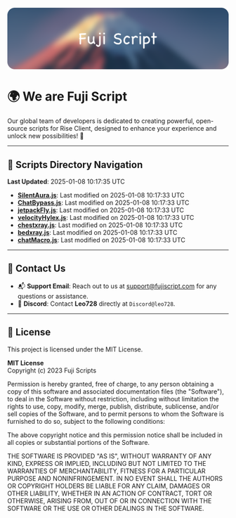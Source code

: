 ![Banner](.github/b.webp)

# 🌍 **We are Fuji Script**

Our global team of developers is dedicated to creating powerful, open-source scripts for Rise Client, designed to enhance your experience and unlock new possibilities! 🌟

---
<!-- SCRIPTS_NAVIGATION_START -->
## 📂 **Scripts Directory Navigation**

**Last Updated**: 2025-01-08 10:17:35 UTC

- **[SilentAura.js](scripts/SilentAura.js)**: Last modified on 2025-01-08 10:17:33 UTC
- **[ChatBypass.js](scripts/ChatBypass.js)**: Last modified on 2025-01-08 10:17:33 UTC
- **[jetpackFly.js](scripts/jetpackFly.js)**: Last modified on 2025-01-08 10:17:33 UTC
- **[velocityHylex.js](scripts/velocityHylex.js)**: Last modified on 2025-01-08 10:17:33 UTC
- **[chestxray.js](scripts/chestxray.js)**: Last modified on 2025-01-08 10:17:33 UTC
- **[bedxray.js](scripts/bedxray.js)**: Last modified on 2025-01-08 10:17:33 UTC
- **[chatMacro.js](scripts/chatMacro.js)**: Last modified on 2025-01-08 10:17:33 UTC

<!-- SCRIPTS_NAVIGATION_END -->

---

## 💬 **Contact Us**  
- 📬 **Support Email**: Reach out to us at [support@fujiscript.com](mailto:support@fujiscript.com) for any questions or assistance.  
- 💬 **Discord**: Contact **Leo728** directly at `Discord@leo728`.

---

## 📜 **License**

This project is licensed under the MIT License.  

**MIT License**  
Copyright (c) 2023 Fuji Scripts  

Permission is hereby granted, free of charge, to any person obtaining a copy of this software and associated documentation files (the "Software"), to deal in the Software without restriction, including without limitation the rights to use, copy, modify, merge, publish, distribute, sublicense, and/or sell copies of the Software, and to permit persons to whom the Software is furnished to do so, subject to the following conditions:  

The above copyright notice and this permission notice shall be included in all copies or substantial portions of the Software.  

THE SOFTWARE IS PROVIDED "AS IS", WITHOUT WARRANTY OF ANY KIND, EXPRESS OR IMPLIED, INCLUDING BUT NOT LIMITED TO THE WARRANTIES OF MERCHANTABILITY, FITNESS FOR A PARTICULAR PURPOSE AND NONINFRINGEMENT. IN NO EVENT SHALL THE AUTHORS OR COPYRIGHT HOLDERS BE LIABLE FOR ANY CLAIM, DAMAGES OR OTHER LIABILITY, WHETHER IN AN ACTION OF CONTRACT, TORT OR OTHERWISE, ARISING FROM, OUT OF OR IN CONNECTION WITH THE SOFTWARE OR THE USE OR OTHER DEALINGS IN THE SOFTWARE.  
